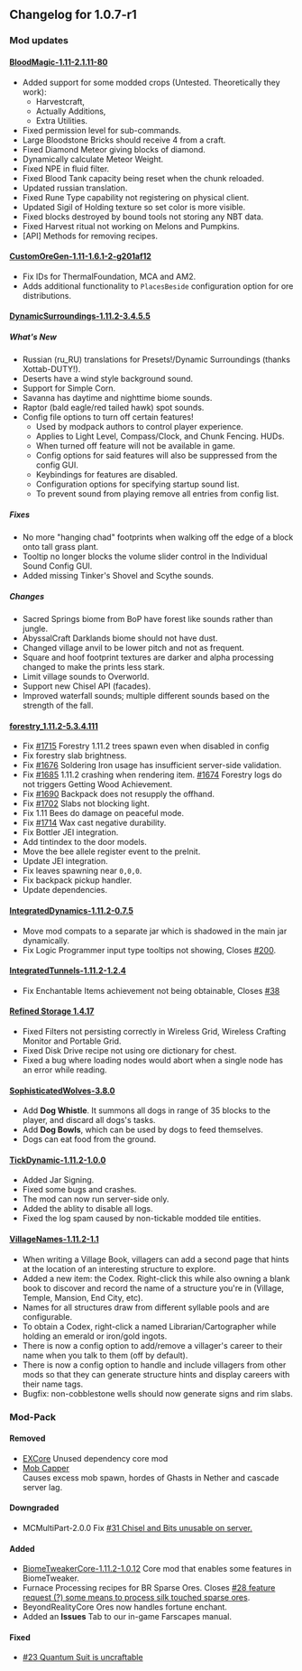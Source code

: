   ## Changelog for 1.0.7-r1

### Mod updates

#### [BloodMagic-1.11-2.1.11-80](https://minecraft.curseforge.com/projects/blood-magic/files/2439433)

- Added support for some modded crops (Untested. Theoretically they work):
    - Harvestcraft,
    - Actually Additions,
    - Extra Utilities.
- Fixed permission level for sub-commands.
- Large Bloodstone Bricks should receive 4 from a craft.
- Fixed Diamond Meteor giving blocks of diamond.
- Dynamically calculate Meteor Weight.
- Fixed NPE in fluid filter.
- Fixed Blood Tank capacity being reset when the chunk reloaded.
- Updated russian translation.
- Fixed Rune Type capability not registering on physical client.
- Updated Sigil of Holding texture so set color is more visible.
- Fixed blocks destroyed by bound tools not storing any NBT data.
- Fixed Harvest ritual not working on Melons and Pumpkins.
- [API] Methods for removing recipes.

#### [CustomOreGen-1.11-1.6.1-2-g201af12](https://github.com/lawremi/CustomOreGen/pull/197)

- Fix IDs for ThermalFoundation, MCA and AM2.
- Adds additional functionality to `PlacesBeside` configuration option for ore distributions.

#### [DynamicSurroundings-1.11.2-3.4.5.5](https://minecraft.curseforge.com/projects/dynamic-surroundings/files/2439610)

##### What's New

- Russian (ru_RU) translations for Presets!/Dynamic Surroundings (thanks Xottab-DUTY!).
- Deserts have a wind style background sound.
- Support for Simple Corn.
- Savanna has daytime and nighttime biome sounds.
- Raptor (bald eagle/red tailed hawk) spot sounds.
- Config file options to turn off certain features!
  - Used by modpack authors to control player experience.
  - Applies to Light Level, Compass/Clock, and Chunk Fencing. HUDs.
  - When turned off feature will not be available in game.
  - Config options for said features will also be suppressed from the config GUI.
  - Keybindings for features are disabled.
  - Configuration options for specifying startup sound list.
  - To prevent sound from playing remove all entries from config list.

##### Fixes

- No more "hanging chad" footprints when walking off the edge of a block onto tall grass plant.
- Tooltip no longer blocks the volume slider control in the Individual Sound Config GUI.
- Added missing Tinker's Shovel and Scythe sounds.

##### Changes

- Sacred Springs biome from BoP have forest like sounds rather than jungle.
- AbyssalCraft Darklands biome should not have dust.
- Changed village anvil to be lower pitch and not as frequent.
- Square and hoof footprint textures are darker and alpha processing changed to make the prints less stark.
- Limit village sounds to Overworld.
- Support new Chisel API (facades).
- Improved waterfall sounds; multiple different sounds based on the strength of the fall.

#### [forestry_1.11.2-5.3.4.111](https://minecraft.curseforge.com/projects/forestry/files/2439605)

- Fix [#1715](https://github.com/ForestryMC/ForestryMC/issues/1715) Forestry 1.11.2 trees spawn even when disabled in config
- Fix forestry slab brightness.
- Fix [#1676](https://github.com/ForestryMC/ForestryMC/issues/1676) Soldering Iron usage has insufficient server-side validation.
- Fix [#1685](https://github.com/ForestryMC/ForestryMC/issues/1685) 1.11.2 crashing when rendering item. [#1674](https://github.com/ForestryMC/ForestryMC/issues/1674) Forestry logs do not triggers Getting Wood Achievement.
- Fix [#1690](https://github.com/ForestryMC/ForestryMC/issues/) Backpack does not resupply the offhand.
- Fix [#1702](https://github.com/ForestryMC/ForestryMC/issues/1702) Slabs not blocking light.
- Fix 1.11 Bees do damage on peaceful mode.
- Fix [#1714](https://github.com/ForestryMC/ForestryMC/issues/1714) Wax cast negative durability.
- Fix Bottler JEI integration.
- Add tintindex to the door models.
- Move the bee allele register event to the preInit.
- Update JEI integration.
- Fix leaves spawning near `0,0,0`.
- Fix backpack pickup handler.
- Update dependencies.

#### [IntegratedDynamics-1.11.2-0.7.5](https://minecraft.curseforge.com/projects/integrated-dynamics/files/2439147)

- Move mod compats to a separate jar which is shadowed in the main jar dynamically.
- Fix Logic Programmer input type tooltips not showing, Closes [#200](https://github.com/CyclopsMC/IntegratedDynamics/issues/200).

#### [IntegratedTunnels-1.11.2-1.2.4](https://minecraft.curseforge.com/projects/integrated-tunnels/files/2439155)

- Fix Enchantable Items achievement not being obtainable, Closes [#38](https://github.com/CyclopsMC/IntegratedTunnels/issues/38)

#### [Refined Storage 1.4.17](https://minecraft.curseforge.com/projects/refined-storage/files/2437759)

- Fixed Filters not persisting correctly in Wireless Grid, Wireless Crafting Monitor and Portable Grid.
- Fixed Disk Drive recipe not using ore dictionary for chest.
- Fixed a bug where loading nodes would abort when a single node has an error while reading.

#### [SophisticatedWolves-3.8.0](https://minecraft.curseforge.com/projects/sophisticated-wolves/files/2436670)

- Add **Dog Whistle**. It summons all dogs in range of 35 blocks to the player, and discard all dogs's tasks.
- Add **Dog Bowls**, which can be used by dogs to feed themselves.
- Dogs can eat food from the ground.

#### [TickDynamic-1.11.2-1.0.0](https://minecraft.curseforge.com/projects/tick-dynamic/files/2439353)

- Added Jar Signing.
- Fixed some bugs and crashes.
- The mod can now run server-side only.
- Added the ablity to disable all logs.
- Fixed the log spam caused by non-tickable modded tile entities.

#### [VillageNames-1.11.2-1.1](https://minecraft.curseforge.com/projects/village-names/files/2438928)

- When writing a Village Book, villagers can add a second page that hints at the location of an interesting structure to explore.
- Added a new item: the Codex. Right-click this while also owning a blank book to discover and record the name of a structure you're in (Village, Temple, Mansion, End City, etc).
- Names for all structures draw from different syllable pools and are configurable.
- To obtain a Codex, right-click a named Librarian/Cartographer while holding an emerald or iron/gold ingots.
- There is now a config option to add/remove a villager's career to their name when you talk to them (off by default).
- There is now a config option to handle and include villagers from other mods so that they can generate structure hints and display careers with their name tags.
- Bugfix: non-cobblestone wells should now generate signs and rim slabs.

### Mod-Pack

#### Removed

- [EXCore](https://minecraft.curseforge.com/projects/excore)
  Unused dependency core mod
- [Mob Capper](https://minecraft.curseforge.com/projects/mob-capper)   
  Causes excess mob spawn, hordes of Ghasts in Nether and cascade server lag.

#### Downgraded

- MCMultiPart-2.0.0 Fix [#31 Chisel and Bits unusable on server.](https://github.com/Beyond-Reality/Beyond-Realty-Farscapes/issues/31)

#### Added

- [BiomeTweakerCore-1.11.2-1.0.12](https://minecraft.curseforge.com/projects/biometweakercore)
  Core mod that enables some features in BiomeTweaker.
- Furnace Processing recipes for BR Sparse Ores.
  Closes [#28 feature request (?) some means to process silk touched sparse ores](https://github.com/Beyond-Reality/Beyond-Realty-Farscapes/issues/28).
- BeyondRealityCore Ores now handles fortune enchant.
- Added an **Issues** Tab to our in-game Farscapes manual.

#### Fixed

- [#23 Quantum Suit is uncraftable](https://github.com/Beyond-Reality/Beyond-Realty-Farscapes/issues/23)
